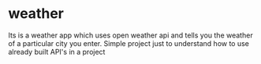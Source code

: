 # weather
Its is a weather app which uses open weather api and tells you the weather of a particular city you enter. Simple project just to understand how to use already built API's in a project
